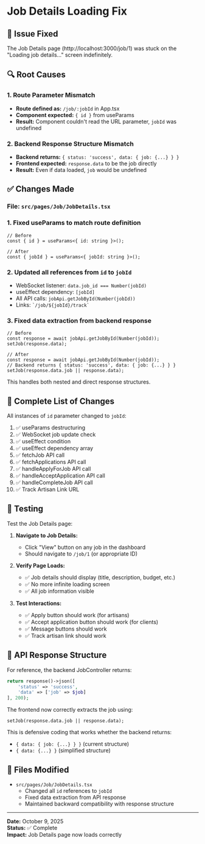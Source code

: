 # Job Details Loading Fix

## 🎯 Issue Fixed
The Job Details page (http://localhost:3000/job/1) was stuck on the "Loading job details..." screen indefinitely.

## 🔍 Root Causes

### 1. **Route Parameter Mismatch**
- **Route defined as:** `/job/:jobId` in App.tsx
- **Component expected:** `{ id }` from useParams
- **Result:** Component couldn't read the URL parameter, `jobId` was undefined

### 2. **Backend Response Structure Mismatch**
- **Backend returns:** `{ status: 'success', data: { job: {...} } }`
- **Frontend expected:** `response.data` to be the job directly
- **Result:** Even if data loaded, `job` would be undefined

## ✅ Changes Made

### File: `src/pages/Job/JobDetails.tsx`

### 1. **Fixed useParams to match route definition**
```tsx
// Before
const { id } = useParams<{ id: string }>();

// After
const { jobId } = useParams<{ jobId: string }>();
```

### 2. **Updated all references from `id` to `jobId`**
- WebSocket listener: `data.job_id === Number(jobId)`
- useEffect dependency: `[jobId]`
- All API calls: `jobApi.getJobById(Number(jobId))`
- Links: `` `/job/${jobId}/track` ``

### 3. **Fixed data extraction from backend response**
```tsx
// Before
const response = await jobApi.getJobById(Number(jobId));
setJob(response.data);

// After
const response = await jobApi.getJobById(Number(jobId));
// Backend returns { status: 'success', data: { job: {...} } }
setJob(response.data.job || response.data);
```
This handles both nested and direct response structures.

## 📝 Complete List of Changes

All instances of `id` parameter changed to `jobId`:
1. ✅ useParams destructuring
2. ✅ WebSocket job update check
3. ✅ useEffect condition
4. ✅ useEffect dependency array
5. ✅ fetchJob API call
6. ✅ fetchApplications API call
7. ✅ handleApplyForJob API call
8. ✅ handleAcceptApplication API call
9. ✅ handleCompleteJob API call
10. ✅ Track Artisan Link URL

## 🧪 Testing

Test the Job Details page:

1. **Navigate to Job Details:**
   - Click "View" button on any job in the dashboard
   - Should navigate to `/job/1` (or appropriate ID)

2. **Verify Page Loads:**
   - ✅ Job details should display (title, description, budget, etc.)
   - ✅ No more infinite loading screen
   - ✅ All job information visible

3. **Test Interactions:**
   - ✅ Apply button should work (for artisans)
   - ✅ Accept application button should work (for clients)
   - ✅ Message buttons should work
   - ✅ Track artisan link should work

## 🔄 API Response Structure

For reference, the backend JobController returns:

```php
return response()->json([
    'status' => 'success',
    'data' => ['job' => $job]
], 200);
```

The frontend now correctly extracts the job using:
```tsx
setJob(response.data.job || response.data);
```

This is defensive coding that works whether the backend returns:
- `{ data: { job: {...} } }` (current structure)
- `{ data: {...} }` (simplified structure)

## 📁 Files Modified

- `src/pages/Job/JobDetails.tsx`
  - Changed all `id` references to `jobId`
  - Fixed data extraction from API response
  - Maintained backward compatibility with response structure

---

**Date:** October 9, 2025  
**Status:** ✅ Complete  
**Impact:** Job Details page now loads correctly
